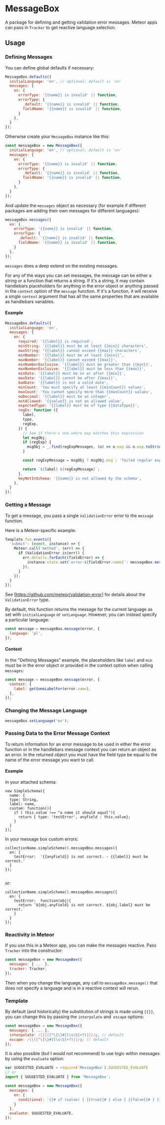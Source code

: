 # MessageBox

A package for defining and getting validation error messages. Meteor apps can pass in `Tracker` to get reactive language selection.

## Usage

### Defining Messages

You can define global defaults if necessary:

```js
MessageBox.defaults({
  initialLanguage: 'en', // optional; default is 'en'
  messages: {
    en: {
      errorType: '{{name}} is invalid' || function,
      errorType: {
        _default: '{{name}} is invalid' || function,
        fieldName: '{{name}} is invalid' || function,
      }
    },
  }
});
```

Otherwise create your `MessageBox` instance like this:

```js
const messageBox = new MessageBox({
  initialLanguage: 'en', // optional; default is 'en'
  messages: {
    en: {
      errorType: '{{name}} is invalid' || function,
      errorType: {
        _default: '{{name}} is invalid' || function,
        fieldName: '{{name}} is invalid' || function,
      }
    },
  }
});
```

And update the `messages` object as necessary (for example if different packages are adding their own messages for different languages):

```js
messageBox.messages({
  en: {
    errorType: '{{name}} is invalid' || function,
    errorType: {
      _default: '{{name}} is invalid' || function,
      fieldName: '{{name}} is invalid' || function,
    }
  },
});
```

`messages` does a deep extend on the existing messages.

For any of the ways you can set messages, the message can be either a string or a function that returns a string. If it's a string, it may contain handlebars placeholders for anything in the error object or anything passed in the `context` option of the `message` function. If it's a function, it will receive a single `context` argument that has all the same properties that are available as handlebars variables.

#### Example

```js
MessageBox.defaults({
  initialLanguage: 'en',
  messages: {
    en: {
      required: '{{label}} is required',
      minString: '{{label}} must be at least {{min}} characters',
      maxString: '{{label}} cannot exceed {{max}} characters',
      minNumber: '{{label}} must be at least {{min}}',
      maxNumber: '{{label}} cannot exceed {{max}}',
      minNumberExclusive: '{{label}} must be greater than {{min}}',
      maxNumberExclusive: '{{label}} must be less than {{max}}',
      minDate: '{{label}} must be on or after {{min}}',
      maxDate: '{{label}} cannot be after {{max}}',
      badDate: '{{label}} is not a valid date',
      minCount: 'You must specify at least {{minCount}} values',
      maxCount: 'You cannot specify more than {{maxCount}} values',
      noDecimal: '{{label}} must be an integer',
      notAllowed: '{{value}} is not an allowed value',
      expectedType: '{{label}} must be of type {{dataType}}',
      regEx: function ({
        label,
        type,
        regExp,
      }) {
        // See if there's one where exp matches this expression
        let msgObj;
        if (regExp) {
          msgObj = _.find(regExpMessages, (o) => o.exp && o.exp.toString() === regExp);
        }

        const regExpMessage = msgObj ? msgObj.msg : 'failed regular expression validation';

        return `${label} ${regExpMessage}`;
      },
      keyNotInSchema: '{{name}} is not allowed by the schema',
    },
  }
});
```

### Getting a Message

To get a message, you pass a single `ValidationError` error to the `message` function.

Here is a Meteor-specific example:

```js
Template.foo.events({
  'submit': (event, instance) => {
    Meteor.call('method', (err) => {
      if (ValidationError.is(err)) {
        err.details.forEach((fieldError) => {
          instance.state.set(`error-${fieldError.name}`: messageBox.message(fieldError));
        });
      }
    });
  }
});
```

See [https://github.com/meteor/validation-error] for details about the `ValidationError` type.

By default, this function returns the message for the current language as set with `initialLanguage` or `setLanguage`. However, you can instead specify a particular language:

```js
const message = messageBox.message(error, {
  language: 'pl',
});
```

#### Context

In the "Defining Messages" example, the placeholders like `label` and `min` must be in the error object or provided in the context option when calling `messages`:

```js
const message = messageBox.message(error, {
  context: {
    label: getSomeLabelFor(error.name),
  },
});
```

### Changing the Message Language

```js
messageBox.setLanguage('en');
```

### Passing Data to the Error Message Context

To return information for an error message to be used in either the error function or in the handlebars message context you can return an object as an error. In the returned object you must have the field type be equal to the name of the error message you want to call. 

#### Example

In your attached schema:
```
new SimpleSchema({
  name: {
  type: String,
  label: name,
  custom: function(){
    if ( this.value !== "a name it should equal"){
      return { type: 'testError', anyField : this.value};
    }
  }
});
```

In your message box custom errors:
```
collectionName.simpleSchema().messageBox.messages({
  en: {
    testError:  '{{anyField}} is not correct. - {{label}} must be correct.'
  }
});
        
```
or:
```
collectionName.simpleSchema().messageBox.messages({
  en: {
    testError:  function(obj){
      return `${obj.anyField} is not correct. ${obj.label} must be correct.`
    }
  }   
});
```


### Reactivity in Meteor

If you use this in a Meteor app, you can make the messages reactive. Pass `Tracker` into the constructor:

```js
const messageBox = new MessageBox({
  messages: { ... },
  tracker: Tracker,
});
```

Then when you change the language, any call to `messageBox.message()` that does not specify a language and is in a reactive context will rerun.

### Template

By default (and historically) the substitution of strings is made using `{{}}`, you can change this by passing the `interpolate` and` escape` options:

```js
const messageBox = new MessageBox({
  messages: { ... },
  interpolate: /{{{([^\{\}#][\s\S]+?)}}}/g, // default
  escape: /{{([^\{\}#][\s\S]+?)}}/g; // default
});
```

It is also possible (but I would not recommend) to use logic within messages by using the `evaluate` option:

```js
var SUGGESTED_EVALUATE = require('MessageBox').SUGGESTED_EVALUATE
// or
import { SUGGESTED_EVALUATE } from 'MessageBox';

const messageBox = new MessageBox({
  messages: {
    en: {
      conditional: '{{# if (value) { }}true{{# } else { }}false{{# } }}',
    }
  },
  evaluate: SUGGESTED_EVALUATE,
});
```
